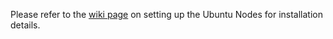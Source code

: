 Please refer to the [wiki page](https://github.com/swifiic/Vectors/wiki/Ubuntu-PC-Nodes) on setting up the Ubuntu Nodes for installation details.
